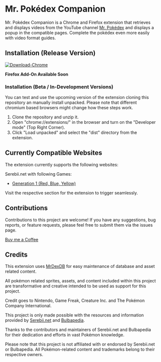 # Mr. Pokédex Companion

Mr. Pokédex Companion is a Chrome and Firefox extension that retrieves and displays videos from the YouTube channel [Mr. Pokédex](https://www.youtube.com/@MrPokedex) and displays a popup in the compatible pages. Complete the pokédex even more easily with video format guides.

## Installation (Release Version)

[![Download-Chrome](https://storage.googleapis.com/web-dev-uploads/image/WlD8wC6g8khYWPJUsQceQkhXSlv1/iNEddTyWiMfLSwFD6qGq.png)](https://chrome.google.com/webstore/detail/mr-pok%C3%A9dex-companion/mbakfmhcjhikleldnhceciheodbhccji)

**Firefox Add-On Available Soon**

### Installation (Beta / In-Development Versions)

You can test and use the upcoming version of the extension cloning this repository an manually install unpacked.
Please note that different chromium based browsers might change how these steps work.

1. Clone the repository and unzip it.
2. Open "chrome://extensions/" in the browser and turn on the "Developer mode" (Top Right Corner).
3. Click "Load unpacked" and select the "dist" directory from the extension.

## Currently Compatible Websites

The extension currently supports the following websites:

Serebii.net with following Games:

- [Generation 1 (Red, Blue, Yellow)](https://www.serebii.net/pokedex/)

Visit the respective section for the extension to trigger seamlessly.

## Contributions

Contributions to this project are welcome! If you have any suggestions, bug reports, or feature requests, please feel free to submit them via the issues page.

[Buy me a Coffee](https://www.paypal.me/LuisCosta627)

## Credits

This extension uses [MrDexDB](https://github.com/LPCC12/MrDexDB) for easy maintenance of database and asset related content.

All pokémon related sprites, assets, and content included within this project are transformative and creative intended to be used as support for this project.

Credit goes to Nintendo, Game Freak, Creature Inc. and The Pokémon Company International.

This project is only made possible with the resources and information provided by [Serebii.net](https://www.serebii.net/) and [Bulbapedia](https://bulbapedia.bulbagarden.net/).

Thanks to the contributors and maintainers of Serebii.net and Bulbapedia for their dedication and efforts in vast Pokémon knowledge.

Please note that this project is not affiliated with or endorsed by Serebii.net or Bulbapedia. All Pokémon-related content and trademarks belong to their respective owners.
